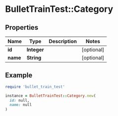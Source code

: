 # BulletTrainTest::Category

## Properties

| Name | Type | Description | Notes |
| ---- | ---- | ----------- | ----- |
| **id** | **Integer** |  | [optional] |
| **name** | **String** |  | [optional] |

## Example

```ruby
require 'bullet_train_test'

instance = BulletTrainTest::Category.new(
  id: null,
  name: null
)
```

